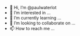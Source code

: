 - 👋 Hi, I’m @paulwaterlot
- 👀 I’m interested in ...
- 🌱 I’m currently learning ...
- 💞️ I’m looking to collaborate on ...
- 📫 How to reach me ...

<!---
paulwaterlot/paulwaterlot is a ✨ special ✨ repository because its `README.md` (this file) appears on your GitHub profile.
You can click the Preview link to take a look at your changes.
--->
